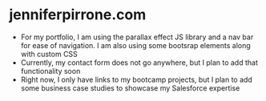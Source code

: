 # jenniferpirrone.com

 - For my portfolio, I am using the parallax effect JS library and a nav bar for ease of navigation. I am also using some bootsrap elements along with custom CSS
 - Currently, my contact form does not go anywhere, but I plan to add that functionality soon 
 - Right now, I only have links to my bootcamp projects, but I plan to add some business case studies to showcase my Salesforce expertise